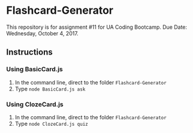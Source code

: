 # Flashcard-Generator
This repository is for assignment #11 for UA Coding Bootcamp.
Due Date: Wednesday, October 4, 2017.

## Instructions

### Using BasicCard.js
1. In the command line, direct to the folder ```Flashcard-Generator```
2. Type ```node BasicCard.js ask```

### Using ClozeCard.js
1. In the command line, direct to the folder ```Flashcard-Generator```
2. Type ```node ClozeCard.js quiz```